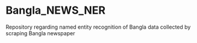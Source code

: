 # Bangla_NEWS_NER
Repository regarding named entity recognition of Bangla data collected by scraping Bangla newspaper 
